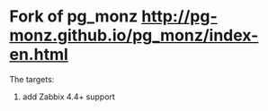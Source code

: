 Fork of pg_monz http://pg-monz.github.io/pg_monz/index-en.html
============================
The targets:
  1. add Zabbix 4.4+ support
 
